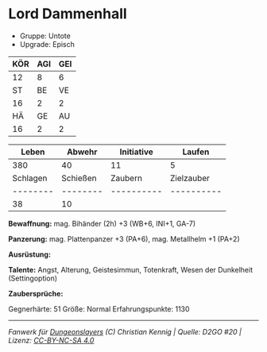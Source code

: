 # Lord Dammenhall  
- Gruppe: Untote  
- Upgrade: Episch  

| KÖR | AGI | GEI |  
| --- | --- | --- |  
| 12  | 8   | 6   |
| ST  | BE  | VE  |  
| 16  | 2   | 2   |
| HÄ  | GE  | AU  |  
| 16  | 2   | 2   |


| Leben    | Abwehr   | Initiative | Laufen     |
| -------- | -------- | ---------- | ---------- |
| 380      | 40       | 11         | 5          |
| Schlagen | Schießen | Zaubern    | Zielzauber |
| -------- | -------- | ---------- | ---------- |
| 38       | 10       |            |            |

**Bewaffnung:**
mag. Bihänder (2h) +3 (WB+6, INI+1, GA-7)

**Panzerung:**
mag. Plattenpanzer +3 (PA+6), mag. Metallhelm +1 (PA+2)

**Ausrüstung:**


**Talente:**
Angst, Alterung, Geistesimmun, Totenkraft, Wesen der Dunkelheit (Settingoption)

**Zaubersprüche:**


Gegnerhärte: 51
Größe: Normal
Erfahrungspunkte: 1130



___
*Fanwerk für [Dungeonslayers](https://www.dungeonslayers.net/) (C) Christian Kennig | Quelle: D2GO #20 | Lizenz: [CC-BY-NC-SA 4.0](https://creativecommons.org/licenses/by-nc-sa/4.0/deed.de)*